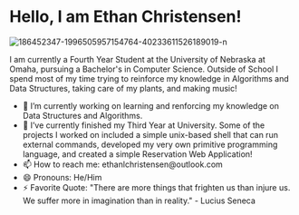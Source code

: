 <html>
  <h1>Hello, I am Ethan Christensen!</h1>
  <img src="https://i.ibb.co/F7c2N4j/186452347-1996505957154764-40233611526189019-n.jpg" alt="186452347-1996505957154764-40233611526189019-n" border="0"><br />
  <p>I am currently a Fourth Year Student at the University of Nebraska at Omaha, pursuing a Bachelor's in Computer Science. Outside of School I spend most of my time trying to reinforce my knowledge in Algorithms and Data Structures, taking care of my plants, and making music!</p>
  <ul>
    <li>🔭 I’m currently working on learning and renforcing my knowledge on Data Structures and Algorithms.</li>
    <li>🌱 I’ve currently finished my Third Year at University. Some of the projects I worked on included a simple unix-based shell that can run external commands, developed my very own primitive programming language, and created a simple Reservation Web Application!</li>
    <li>📫 How to reach me: ethanlchristensen@outlook.com</li>
    <li>😄 Pronouns: He/Him</li>
    <li>⚡ Favorite Quote: "There are more things that frighten us than injure us. We suffer more in imagination than in reality." - Lucius Seneca</li>
  </ul>
 </html>
